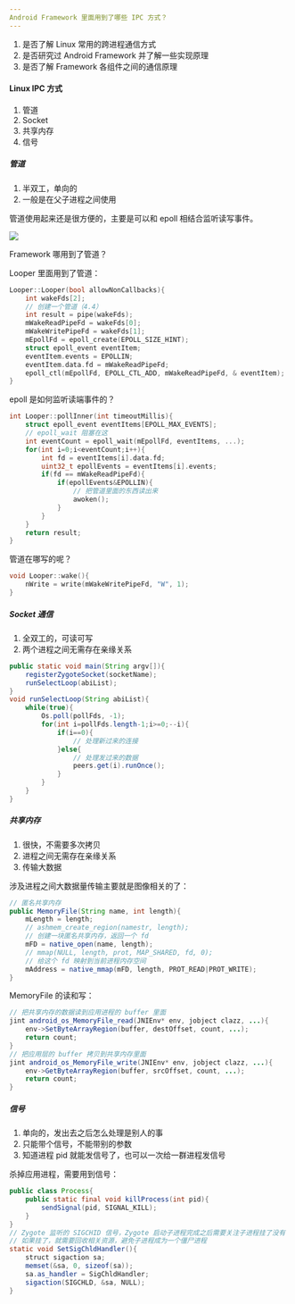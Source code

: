 ```yaml
---
Android Framework 里面用到了哪些 IPC 方式？
---
```


1. 是否了解 Linux 常用的跨进程通信方式
2. 是否研究过 Android Framework 并了解一些实现原理
3. 是否了解 Framework 各组件之间的通信原理

#### Linux IPC 方式

1. 管道
2. Socket
3. 共享内存
4. 信号

##### 管道

1. 半双工，单向的
2. 一般是在父子进程之间使用

管道使用起来还是很方便的，主要是可以和 epoll 相结合监听读写事件。

![](https://i.loli.net/2020/03/27/UcCtmGaYMWRoseb.png)

Framework 哪用到了管道？

Looper 里面用到了管道：

```c++
Looper::Looper(bool allowNonCallbacks){
    int wakeFds[2];
    // 创建一个管道（4.4）
    int result = pipe(wakeFds);
    mWakeReadPipeFd = wakeFds[0];
    mWakeWritePipeFd = wakeFds[1];
    mEpollFd = epoll_create(EPOLL_SIZE_HINT);
    struct epoll_event eventItem;
    eventItem.events = EPOLLIN;
    eventItem.data.fd = mWakeReadPipeFd;
    epoll_ctl(mEpollFd, EPOLL_CTL_ADD, mWakeReadPipeFd, & eventItem);
}
```

epoll 是如何监听读端事件的？

```c++
int Looper::pollInner(int timeoutMillis){
	struct epoll_event eventItems[EPOLL_MAX_EVENTS];
    // epoll_wait 阻塞在这
	int eventCount = epoll_wait(mEpollFd, eventItems, ...);
	for(int i=0;i<eventCount;i++){
		int fd = eventItems[i].data.fd;
		uint32_t epollEvents = eventItems[i].events;
		if(fd == mWakeReadPipeFd){
			if(epollEvents&EPOLLIN){
                // 把管道里面的东西读出来
				awoken();
			}
		}
	}
	return result;
}
```

管道在哪写的呢？

```c++
void Looper::wake(){
	nWrite = write(mWakeWritePipeFd, "W", 1);
}
```

##### Socket 通信

1. 全双工的，可读可写
2. 两个进程之间无需存在亲缘关系

```java
public static void main(String argv[]){
	registerZygoteSocket(socketName);
    runSelectLoop(abiList);
}
void runSelectLoop(String abiList){
    while(true){
        Os.poll(pollFds, -1);
        for(int i=pollFds.length-1;i>=0;--i){
            if(i==0){
                // 处理新过来的连接
            }else{
                // 处理发过来的数据
                peers.get(i).runOnce();
            }
        }
    }
}
```

##### 共享内存

1. 很快，不需要多次拷贝
2. 进程之间无需存在亲缘关系
3. 传输大数据

涉及进程之间大数据量传输主要就是图像相关的了：

```java
// 匿名共享内存
public MemoryFile(String name, int length){
    mLength = length;
    // ashmem_create_region(namestr, length);
    // 创建一块匿名共享内存，返回一个 fd
    mFD = native_open(name, length);
    // mmap(NULL, length, prot, MAP_SHARED, fd, 0);
    // 给这个 fd 映射到当前进程内存空间
    mAddress = native_mmap(mFD, length, PROT_READ|PROT_WRITE);
}
```

MemoryFile 的读和写：

```java
// 把共享内存的数据读到应用进程的 buffer 里面
jint android_os_MemoryFile_read(JNIEnv* env, jobject clazz, ...){
	env->SetByteArrayRegion(buffer, destOffset, count, ...);
    return count;
}
// 把应用层的 buffer 拷贝到共享内存里面
jint android_os_MemoryFile_write(JNIEnv* env, jobject clazz, ...){
	env->GetByteArrayRegion(buffer, srcOffset, count, ...);
    return count;
}
```

##### 信号

1. 单向的，发出去之后怎么处理是别人的事
2. 只能带个信号，不能带别的参数
3. 知道进程 pid 就能发信号了，也可以一次给一群进程发信号

杀掉应用进程，需要用到信号：

```java
public class Process{
	public static final void killProcess(int pid){
		sendSignal(pid, SIGNAL_KILL);
	}
}
// Zygote 监听的 SIGCHID 信号，Zygote 启动子进程完成之后需要关注子进程挂了没有
// 如果挂了，就需要回收相关资源，避免子进程成为一个僵尸进程
static void SetSigChldHandler(){
    struct sigaction sa;
    memset(&sa, 0, sizeof(sa));
    sa.as_handler = SigChldHandler;
    sigaction(SIGCHLD, &sa, NULL);
}
```